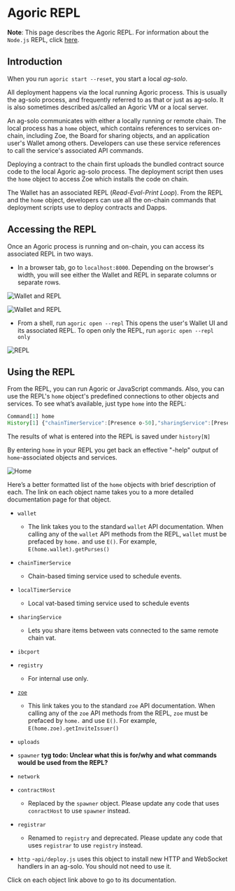 # Agoric REPL

**Note**: This page describes the Agoric REPL. For information about the `Node.js` REPL, 
click [here](https://nodejs.org/api/repl.html).

## Introduction

When you run `agoric start --reset`, you start a local *ag-solo*. 

All deployment happens via the local running Agoric process. This is usually the 
ag-solo process, and frequently referred to as that or just as ag-solo. It is also 
sometimes described as/called an Agoric VM or a local server.

An ag-solo communicates with either a locally running or remote chain. The local process 
has a `home` object, which contains references to services on-chain, including Zoe, the 
Board for sharing objects, and an application user's Wallet among others. Developers can 
use these service references to call the service's associated API commands.

Deploying a contract to the chain first uploads the bundled contract source code to the 
local Agoric ag-solo process. The deployment script then uses the `home` object to access 
Zoe which installs the code on chain.

The Wallet has an associated REPL (*Read-Eval-Print Loop*). From the REPL and the `home`
object, developers can use all the on-chain commands that deployment scripts use to 
deploy contracts and Dapps.

## Accessing the REPL

Once an Agoric process is running and on-chain, you can access its associated REPL
in two ways. 
- In a browser tab, go to `localhost:8000`. Depending on the browser's width, you
  will see either the Wallet and REPL in separate columns or separate rows.

![Wallet and REPL](/assets/walletAndREPLColumns.svg)

![Wallet and REPL](/assets/walletAndREPLRows.svg)

- From a shell, run `agoric open --repl` This opens the user's Wallet UI and its
  associated REPL. To open only the REPL, run `agoric open --repl only`

![REPL](/assets/REPL.svg)

## Using the REPL

From the REPL, you can run Agoric or JavaScript commands. Also, you can use the REPL's 
`home` object's predefined connections to other objects and services. To see what’s 
available, just type `home` into the REPL:

```js
Command[1] home
History[1] {"chainTimerService":[Presence o-50],"sharingService":[Presence o-51],"contractHost":[Presence o-52],"ibcport":[Presence o-53],"registrar":[Presence o-54],"registry":[Presence o-55],"zoe":[Presence o-56],"localTimerService":[Presence o-57],"uploads":[Presence o-58],"spawner":[Presence o-59],"wallet":[Presence o-60],"network":[Presence o-61],"http":[Presence o-62]}
```
The results of what is entered into the REPL is saved under `history[N]`

By entering `home` in your REPL you get back an effective "-help"
output of `home`-associated objects and services.

![Home](/assets/home.svg)

Here’s a better formatted list of the `home` objects with brief description of each. The
link on each object name takes you to a more detailed documentation page for that object.

- `wallet`
  - The link takes you to the standard `wallet` API documentation. When calling
any of the `wallet` API methods from the REPL, `wallet` must be prefaced by
`home.` and use `E()`. For example, `E(home.wallet).getPurses()` 
  
- `chainTimerService` 
  - Chain-based timing service used to schedule events.
- `localTimerService `
  - Local vat-based timing service used to schedule events 
- `sharingService` 
  - Lets you share items between vats connected to the same remote chain vat.
- `ibcport`
- `registry` 
  - For internal use only. 
- [`zoe`](https://agoric.com/documentation/zoe/api/zoe.html)
  - This link takes you to the standard `zoe` API documentation. When calling
any of the `zoe` API methods from the REPL, `zoe` must be prefaced by
`home.` and use `E()`. For example, `E(home.zoe).getInviteIssuer()` 
- `uploads` 
- `spawner` **tyg todo: Unclear what this is for/why and what commands
  would be used from the REPL?**
- `network` 
- `contractHost`
  - Replaced by the `spawner` object. Please update any code that uses 
    `conractHost` to use `spawner` instead. 
- `registrar`
  - Renamed to `registry` and deprecated. Please update any code that uses 
`registrar` to use `registry` instead. 
- `http`
  -`api/deploy.js` uses this object to install new HTTP and WebSocket handlers in an
 ag-solo.  You should not need to use it. 

Click on each object link above to go to its documentation.








